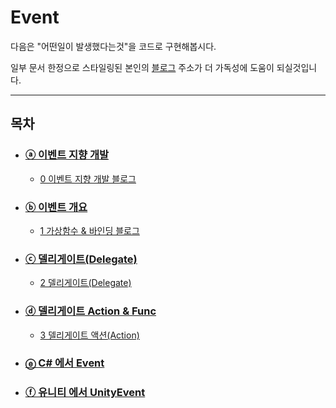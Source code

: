 # Event
다음은 "어떤일이 발생했다는것"을 코드로 구현해봅시다.

일부 문서 한정으로 스타일링된 본인의 [블로그](https://felipuss.tistory.com/) 주소가 더 가독성에 도움이 되실것입니다.

---

## 목차

* ### [ⓐ 이벤트 지향 개발](./0_Event_이벤트지향개발.md)
  * [0 이벤트 지향 개발 블로그](https://felipuss.tistory.com/entry/%EB%8B%88%EC%95%99%ED%8C%BD%EC%9D%B4-%EC%9D%B4%EB%B2%A4%ED%8A%B8C-0-%EC%9D%B4%EB%B2%A4%ED%8A%B8-%EC%A7%80%ED%96%A5-%EA%B0%9C%EB%B0%9C)

* ### [ⓑ 이벤트 개요](./1_Event_개요.md)
    * [1 가상함수 & 바인딩 블로그](https://felipuss.tistory.com/entry/%EB%8B%88%EC%95%99%ED%8C%BD%EC%9D%B4-%EC%9D%B4%EB%B2%A4%ED%8A%B8C-1-%EA%B0%80%EC%83%81%ED%95%A8%EC%88%98-%EB%B0%94%EC%9D%B8%EB%94%A9)

* ### [ⓒ 델리게이트(Delegate)](./2_Event_델리게이트.md)
  * [2 델리게이트(Delegate)](https://felipuss.tistory.com/entry/%EB%8B%88%EC%95%99%ED%8C%BD%EC%9D%B4-%EC%9D%B4%EB%B2%A4%ED%8A%B8C-2-%EB%8D%B8%EB%A6%AC%EA%B2%8C%EC%9D%B4%ED%8A%B8Delegate?category=1036922)
  
* ### [ⓓ 델리게이트 Action & Func](./3_Event_Action_Func.md)
  * [3 델리게이트 액션(Action)](https://felipuss.tistory.com/entry/%EB%8B%88%EC%95%99%ED%8C%BD%EC%9D%B4-%EC%9D%B4%EB%B2%A4%ED%8A%B8C-3-%EB%8D%B8%EB%A6%AC%EA%B2%8C%EC%9D%B4%ED%8A%B8-%EC%95%A1%EC%85%98-Action)

* ### [ⓔ C# 에서 Event](./4_Event_이벤트.md) 

* ### [ⓕ 유니티 에서 UnityEvent](./5_Event_Unity.md) 
